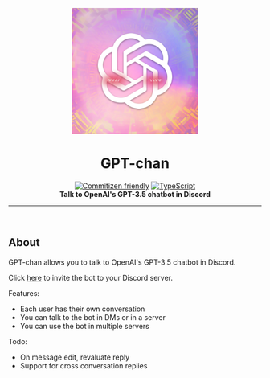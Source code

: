 <a href="https://discord.com/api/oauth2/authorize?client_id=1050560613719494726&permissions=1067404090688&scope=bot%20applications.commands">
  <p align="center">
    <img width=250 src="https://raw.githubusercontent.com/CatWithAWand/gpt-chan/main/logo.png?token=GHSAT0AAAAAAB3UTLM4FGKBE7YDGA6QL2CIY4SVJQQ"/>
  </p>
</a>

<h1 align="center">GPT-chan</h1>

<p align="center">
  <a href="http://commitizen.github.io/cz-cli/"><img src="https://img.shields.io/badge/commitizen-friendly-brightgreen?style=flat" alt="Commitizen friendly" /></a>
  <a href="https://www.typescriptlang.org/"><img src="https://img.shields.io/badge/TypeScript-007ACC?style=flat&logo=typescript&logoColor=white" alt="TypeScript" /></a>
  <br>
  <strong>Talk to OpenAI's GPT-3.5 chatbot in Discord</strong>
</p>

---

<br>

## About

GPT-chan allows you to talk to OpenAI's GPT-3.5 chatbot in Discord.

Click <a href="https://discord.com/api/oauth2/authorize?client_id=1050560613719494726&permissions=1067404090688&scope=bot%20applications.commands">here</a> to invite the bot to your Discord server.

Features:

- Each user has their own conversation
- You can talk to the bot in DMs or in a server
- You can use the bot in multiple servers

Todo:

- On message edit, revaluate reply
- Support for cross conversation replies
